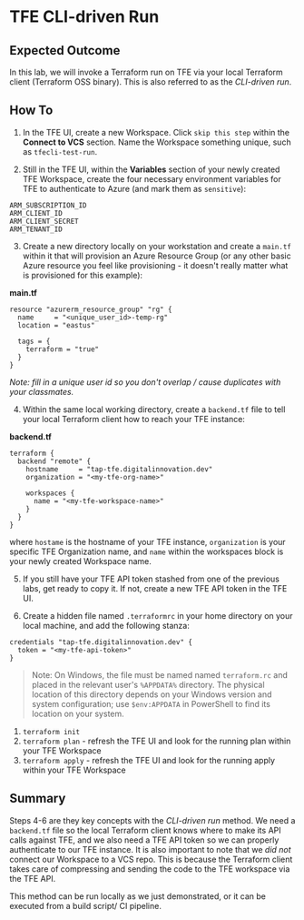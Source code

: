 # TFE CLI-driven Run

## Expected Outcome

In this lab, we will invoke a Terraform run on TFE via your local Terraform client (Terraform OSS binary). This is also referred to as the _CLI-driven run_.


## How To

1. In the TFE UI, create a new Workspace. Click `skip this step` within the **Connect to VCS** section. Name the Workspace something unique, such as `tfecli-test-run`.

2. Still in the TFE UI, within the **Variables** section of your newly created TFE Workspace, create the four necessary environment variables for TFE to authenticate to Azure (and mark them as `sensitive`):

```
ARM_SUBSCRIPTION_ID
ARM_CLIENT_ID
ARM_CLIENT_SECRET
ARM_TENANT_ID
```

3. Create a new directory locally on your workstation and create a `main.tf` within it that will provision an Azure Resource Group (or any other basic Azure resource you feel like provisioning - it doesn't really matter what is provisioned for this example):

**main.tf**
```
resource "azurerm_resource_group" "rg" {
  name     = "<unique_user_id>-temp-rg"
  location = "eastus"

  tags = {
    terraform = "true"
  }
}
```
_Note: fill in a unique user id so you don't overlap / cause duplicates with your classmates._

4. Within the same local working directory, create a `backend.tf` file to tell your local Terraform client how to reach your TFE instance:

**backend.tf**
```
terraform {
  backend "remote" {
    hostname     = "tap-tfe.digitalinnovation.dev"
    organization = "<my-tfe-org-name>"

    workspaces {
      name = "<my-tfe-workspace-name>"
    }
  }
}
```

where `hostame` is the hostname of your TFE instance, `organization` is your specific TFE Organization name, and `name` within the workspaces block is your newly created Workspace name.


5. If you still have your TFE API token stashed from one of the previous labs, get ready to copy it. If not, create a new TFE API token in the TFE UI.

6. Create a hidden file named `.terraformrc` in your home directory on your local machine, and add the following stanza:

```
credentials "tap-tfe.digitalinnovation.dev" {
  token = "<my-tfe-api-token>"
}
```

> Note: On Windows, the file must be named named `terraform.rc` and placed in the relevant user's `%APPDATA%` directory. The physical location of this directory depends on your Windows version and system configuration; use `$env:APPDATA` in PowerShell to find its location on your system. 

1. `terraform init`
2. `terraform plan` - refresh the TFE UI and look for the running plan within your TFE Workspace
3. `terraform apply` - refresh the TFE UI and look for the running apply within your TFE Workspace


## Summary
Steps 4-6 are they key concepts with the _CLI-driven run_ method. We need a `backend.tf` file so the local Terraform client knows where to make its API calls against TFE, and we also need a TFE API token so we can properly authenticate to our TFE instance.  It is also important to note that we _did not_ connect our Workspace to a VCS repo.  This is because the Terraform client takes care of compressing and sending the code to the TFE workspace via the TFE API.

This method can be run locally as we just demonstrated, or it can be executed from a build script/ CI pipeline.
